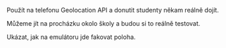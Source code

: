 Použít na telefonu Geolocation API a donutit studenty někam reálně dojít.

Můžeme jít na procházku okolo školy a budou si to reálně testovat.

Ukázat, jak na emulátoru jde fakovat poloha.